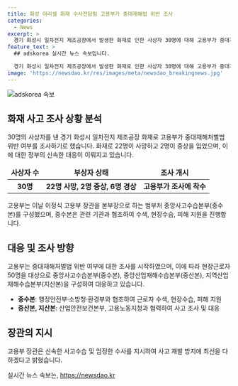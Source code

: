 ```yaml
---
title: 화성 아리셀 화재 수사전담팀 고용부가 중대재해법 위반 조사
categories:
  - News
excerpt: >
  경기 화성시 일차전지 제조공장에서 발생한 화재로 인한 사상자 30명에 대해 고용부가 중대재해처벌법 위반 여부를 조사중이다. 이정식 고용부 장관은 중앙사고수습본부를 구성해 사고 수습을 지원하고, 재해발생 원인에 대해 신속하고 엄정한 수사를 지시했다. 해당 사업장은 중대재해법 적용 대상으로, 관련 당국은 산업안전보건법 및 중대재해처벌법 위반 여부에 대해 엄정하게 수사할 예정이다.
feature_text: >
  ## adskorea 실시간 뉴스 속보입니다.

  경기 화성시 일차전지 제조공장에서 발생한 화재로 인한 사상자 30명에 대해 고용부가 중대재해처벌법 위반 여부를 조사중이다. 이정식 고용부 장관은 중앙사고수습본부를 구성해 사고 수습을 지원하고, 재해발생 원인에 대해 신속하고 엄정한 수사를 지시했다. 해당 사업장은 중대재해법 적용 대상으로, 관련 당국은 산업안전보건법 및 중대재해처벌법 위반 여부에 대해 엄정하게 수사할 예정이다.
image: 'https://newsdao.kr/res/images/meta/newsdao_breakingnews.jpg'
---
```


<p><img src="https://newsdao.kr/res/images/meta/newsdao_breakingnews.jpg" alt="adskorea 속보" /></p>

<h2 data-ke-size="size26">화재 사고 조사 상황 분석</h2>

<p data-ke-size="size16">30명의 사상자를 낸 경기 화성시 일차전지 제조공장 화재로 고용부가 중대재해처벌법 위반 여부를 조사하기로 했습니다. 화재로 22명이 사망하고 2명이 중상을 입었으며, 이에 대한 정부의 신속한 대응이 이뤄지고 있습니다.</p>

<table>
<thead>
<tr>
<td style="text-align: center; height: 17px;"><b>사상자 수</b></td>
<td style="text-align: center; height: 17px;"><b>부상자 상태</b></td>
<td style="text-align: center; height: 17px;"><b>조사 개시</b></td>
</tr>
</thead>
<tbody>
<tr>
<td style="text-align: center; height: 17px;"><b>30명</b></td>
<td style="text-align: center; height: 17px;"><b>22명 사망, 2명 중상, 6명 경상</b></td>
<td style="text-align: center; height: 17px;"><b>고용부가 조사에 착수</b></td>
</tr>
</tbody>
</table>

<p data-ke-size="size16">고용부는 이날 이정식 고용부 장관을 본부장으로 하는 범부처 중앙사고수습본부(중수본)를 구성했으며, 중수본은 관련 기관과 협조하여 수색, 현장수습, 피해 지원을 진행합니다.</p>

<h2 data-ke-size="size26">대응 및 조사 방향</h2>

<p data-ke-size="size16">고용부는 중대재해처벌법 위반 여부에 대한 조사를 시작하였으며, 이에 따라 현장근로자 50명을 대상으로 중앙사고수습본부(중수본), 중앙산업재해수습본부(중산본), 지역산업재해수습본부(지산본)을 구성하여 대응하고 있습니다.</p>

<ul>
<li><b>중수본</b>: 행정안전부·소방청·환경부와 협조하여 근로자 수색, 현장수습, 피해 지원</li>
<li><b>중산본, 지산본</b>: 산업안전보건본부, 고용노동지청과 협력하여 사고 조사 및 대응</li>
</ul>

<h2 data-ke-size="size26">장관의 지시</h2>

<p data-ke-size="size16">고용부 장관은 신속한 사고수습 및 엄정한 수사를 지시하여 사고 재발 방지에 최선을 다하겠다고 밝혔습니다.</p>
실시간 뉴스 속보는, <a href="https://newsdao.kr" rel="dofollow">https://newsdao.kr</a>


